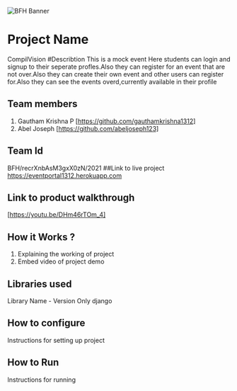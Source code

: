 ![BFH Banner](https://trello-attachments.s3.amazonaws.com/542e9c6316504d5797afbfb9/542e9c6316504d5797afbfc1/39dee8d993841943b5723510ce663233/Frame_19.png)
# Project Name
CompilVision
#Describtion
This is a mock event Here students can login and signup to their seperate profles.Also they can register for an event that are not over.Also they can create their own event and other users can register for.Also they can see the events overd,currently available in their profile
## Team members
1. Gautham Krishna P [https://github.com/gauthamkrishna1312]
2. Abel Joseph [https://github.com/abeljoseph123]
## Team Id
BFH/recrXnbAsM3gxX0zN/2021
##Link to live project
https://eventportal1312.herokuapp.com
## Link to product walkthrough
[https://youtu.be/DHm46rTOm_4]
## How it Works ?
1. Explaining the working of project
2. Embed video of project demo
## Libraries used
Library Name - Version
Only django
## How to configure
Instructions for setting up project
## How to Run
Instructions for running
